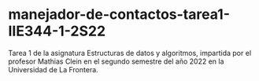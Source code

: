 # manejador-de-contactos-tarea1-IIE344-1-2S22
Tarea 1 de la asignatura Estructuras de datos y algoritmos, impartida por el profesor Mathias Clein en el segundo semestre del año 2022 en la Universidad de La Frontera.
